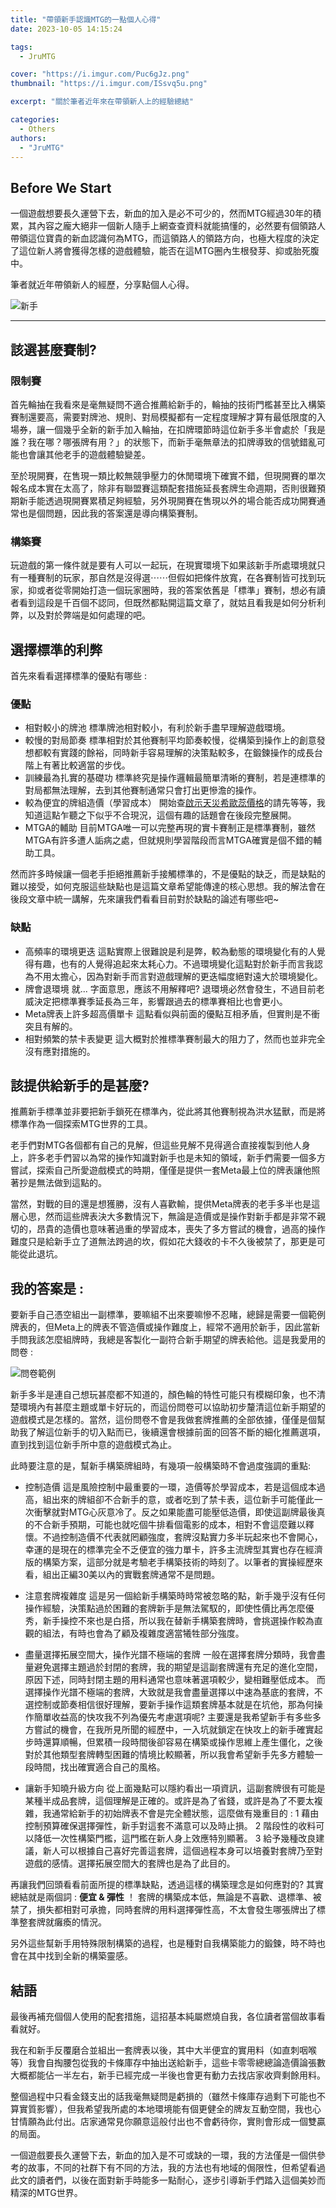 ```yaml
---
title: "帶領新手認識MTG的一點個人心得"
date: 2023-10-05 14:15:24

tags:
  - JruMTG

cover: "https://i.imgur.com/Puc6gJz.png"
thumbnail: "https://i.imgur.com/ISsvq5u.png"

excerpt: "關於筆者近年來在帶領新人上的經驗總結"

categories:
  - Others
authors:
  - "JruMTG"
---
```


## Before We Start

一個遊戲想要長久運營下去，新血的加入是必不可少的，然而MTG經過30年的積累，其內容之龐大絕非一個新人隨手上網查查資料就能搞懂的，必然要有個領路人帶領這位寶貴的新血認識何為MTG，而這領路人的領路方向，也極大程度的決定了這位新人將會獲得怎樣的遊戲體驗，能否在這MTG圈內生根發芽、抑或胎死腹中。

筆者就近年帶領新人的經歷，分享點個人心得。

![新手](https://i.imgur.com/iIWE3Pv.jpg)

---

## 該選甚麼賽制?

### 限制賽

首先輪抽在我看來是毫無疑問不適合推薦給新手的，輪抽的技術門檻甚至比入構築賽制還要高，需要對牌池、規則、對局模擬都有一定程度理解才算有最低限度的入場券，讓一個幾乎全新的新手加入輪抽，在扣牌環節時這位新手多半會處於「我是誰？我在哪？哪張牌有用？」的狀態下，而新手毫無章法的扣牌導致的信號錯亂可能也會讓其他老手的遊戲體驗變差。

至於現開賽，在售現一類比較無競爭壓力的休閒環境下確實不錯，但現開賽的單次報名成本實在太高了，除非有聯盟賽這類配套措施延長套牌生命週期，否則很難預期新手能透過現開賽累積足夠經驗，另外現開賽在售現以外的場合能否成功開賽通常也是個問題，因此我的答案還是導向構築賽制。

### 構築賽

玩遊戲的第一條件就是要有人可以一起玩，在現實環境下如果該新手所處環境就只有一種賽制的玩家，那自然是沒得選⋯⋯但假如把條件放寬，在各賽制皆可找到玩家，抑或者從零開始打造一個玩家圈時，我的答案依舊是「標準」賽制，想必有讀者看到這段是千百個不認同，但既然都點開這篇文章了，就姑且看我是如何分析利弊，以及對於弊端是如何處理的吧。

## 選擇標準的利弊

首先來看看選擇標準的優點有哪些 :

### 優點

- 相對較小的牌池
  標準牌池相對較小，有利於新手盡早理解遊戲環境。
- 較慢的對局節奏
  標準相對於其他賽制平均節奏較慢，從構築到操作上的創意發想都較有實踐的餘裕，同時新手容易理解的決策點較多，在鍛鍊操作的成長台階上有著比較適當的步伐。
- 訓練最為扎實的基礎功
  標準終究是操作邏輯最簡單清晰的賽制，若是連標準的對局都無法理解，去到其他賽制通常只會打出更慘澹的操作。
- 較為便宜的牌組造價（學習成本）
  開始查[啟示天災希歐蕊價格](https://www.mtggoldfish.com/price/Dominaria+United/Sheoldred+the+Apocalypse#paper)的請先等等，我知道這點乍聽之下似乎不合現況，這個有趣的話題會在後段完整展開。
- MTGA的輔助
  目前MTGA唯一可以完整再現的實卡賽制正是標準賽制，雖然MTGA有許多遭人詬病之處，但就規則學習階段而言MTGA確實是個不錯的輔助工具。

然而許多時候讓一個老手拒絕推薦新手接觸標準的，不是優點的缺乏，而是缺點的難以接受，如何克服這些缺點也是這篇文章希望能傳達的核心思想。我的解法會在後段文章中統一講解，先來讓我們看看目前對於缺點的論述有哪些吧~

### 缺點

- 高頻率的環境更迭
  這點實際上很難說是利是弊，較為動態的環境變化有的人覺得有趣，也有的人覺得追起來太耗心力。不過環境變化這點對於新手而言我認為不用太擔心，因為對新手而言對遊戲理解的更迭幅度絕對遠大於環境變化。
- 牌會退環境
  就... 字面意思，應該不用解釋吧?
  退環境必然會發生，不過目前老威決定把標準賽季延長為三年，影響跟過去的標準賽相比也會更小。
- Meta牌表上許多超高價單卡
  這點看似與前面的優點互相矛盾，但實則是不衝突且有解的。
- 相對頻繁的禁卡表變更
  這大概對於推標準賽制最大的阻力了，然而也並非完全沒有應對措施的。

## 該提供給新手的是甚麼?

推薦新手標準並非要把新手鎖死在標準內，從此將其他賽制視為洪水猛獸，而是將標準作為一個探索MTG世界的工具。

老手們對MTG各個都有自己的見解，但這些見解不見得適合直接複製到他人身上，許多老手們習以為常的操作知識對新手也是未知的領域，新手們需要一個多方嘗試，探索自己所愛遊戲模式的時期，僅僅是提供一套Meta最上位的牌表讓他照著抄是無法做到這點的。

當然，對戰的目的還是想獲勝，沒有人喜歡輸，提供Meta牌表的老手多半也是這層心思，然而這些牌表決大多數情況下，無論是造價或是操作對新手都是非常不親切的，昂貴的造價也意味著過重的學習成本，喪失了多方嘗試的機會，過高的操作難度只是給新手立了道無法跨過的坎，假如花大錢收的卡不久後被禁了，那更是可能從此退坑。

## 我的答案是 :

要新手自己憑空組出一副標準，要嘛組不出來要嘛慘不忍睹，總歸是需要一個範例牌表的，但Meta上的牌表不管造價或操作難度上，經常不適用於新手，因此當新手問我該怎麼組牌時，我總是客製化一副符合新手期望的牌表給他。這是我愛用的問卷 :

![問卷範例](https://i.imgur.com/XMQWgV0.png)

新手多半是連自己想玩甚麼都不知道的，顏色輪的特性可能只有模糊印象，也不清楚環境內有甚麼主題或單卡好玩的，而這份問卷可以協助初步釐清這位新手期望的遊戲模式是怎樣的。當然，這份問卷不會是我做套牌推薦的全部依據，僅僅是個幫助我了解這位新手的切入點而已，後續還會根據前面的回答不斷的細化推薦選項，直到找到這位新手所中意的遊戲模式為止。

此時要注意的是，幫新手構築牌組時，有幾項一般構築時不會過度強調的重點:

- 控制造價
  這是風險控制中最重要的一環，造價等於學習成本，若是這個成本過高，組出來的牌組卻不合新手的意，或者吃到了禁卡表，這位新手可能僅此一次衝擊就對MTG心灰意冷了。反之如果能盡可能壓低造價，即使這副牌最後真的不合新手預期，可能也就吃個牛排看個電影的成本，相對不會這麼難以釋懷。不過控制造價不代表就罔顧強度，套牌沒點實力多半玩起來也不會開心，幸運的是現在的標準完全不乏便宜的強力單卡，許多主流牌型其實也存在經濟版的構築方案，這部分就是考驗老手構築技術的時刻了。以筆者的實操經歷來看，組出正編30美以內的實戰套牌通常不是問題。

- 注意套牌複雜度
  這是另一個給新手構築時時常被忽略的點，新手幾乎沒有任何操作經驗，決策點過於困難的套牌新手是無法駕馭的，即使性價比再怎麼優秀，新手操控不來也是白搭，所以我在替新手構築套牌時，會挑選操作較為直觀的組法，有時也會為了顧及複雜度適當犧牲部分強度。

- 盡量選擇拓展空間大，操作光譜不極端的套牌
  一般在選擇套牌分類時，我會盡量避免選擇主題過於封閉的套牌，我的期望是這副套牌還有充足的進化空間，原因下述，同時封閉主題的用料通常也意味著選項較少，變相難壓低成本。
  而選擇操作光譜不極端的套牌，大致就是我會盡量選擇以中速為基底的套牌，不選控制或節奏相信很好理解，要新手操作這類套牌基本就是在坑他，那為何操作簡單收益高的快攻我不列為優先考慮選項呢? 主要還是我希望新手有多些多方嘗試的機會，在我所見所聞的經歷中，一入坑就鎖定在快攻上的新手確實起步時還算順暢，但累積一段時間後卻容易在構築或操作思維上產生僵化，之後對於其他類型套牌轉型困難的情境比較顯著，所以我會希望新手先多方體驗一段時間，找出確實適合自己的風格。

- 讓新手知曉升級方向
  從上面幾點可以隱約看出一項資訊，這副套牌很有可能是某種半成品套牌，這個理解是正確的。或許是為了省錢，或許是為了不要太複雜，我通常給新手的初始牌表不會是完全體狀態，這麼做有幾重目的 :
  1 藉由控制預算確保選擇彈性，新手對這套不滿意可以及時止損。
  2 階段性的收料可以降低一次性構築門檻，這門檻在新人身上效應特別顯著。
  3 給予幾種改良建議，新人可以根據自己喜好完善這套牌，這個過程本身可以培養對套牌乃至對遊戲的感情。選擇拓展空間大的套牌也是為了此目的。

再讓我們回頭看看前面所提的標準缺點，透過這樣的構築理念是如何應對的? 其實總結就是兩個詞 : **便宜 & 彈性** ！
套牌的構築成本低，無論是不喜歡、退標準、被禁了，損失都相對可承擔，同時套牌的用料選擇彈性高，不太會發生哪張牌出了標準整套牌就癱瘓的情況。

另外這些幫新手用特殊限制構築的過程，也是種對自我構築能力的鍛鍊，時不時也會在其中找到全新的構築靈感。

## 結語

最後再補充個個人使用的配套措施，這招基本純屬燃燒自我，各位讀者當個故事看看就好。

我在和新手反覆磨合並組出一套牌表以後，其中大半便宜的實用料（如直刺咽喉等）我會自掏腰包從我的卡條庫存中抽出送給新手，這些卡零零總總論造價論張數大概都能佔一半左右，新手已經完成一半後也會更有動力去找店家收齊剩餘用料。

整個過程中只看金錢支出的話我毫無疑問是虧損的（雖然卡條庫存過剩下可能也不算實質影響），但我希望我所處的本地環境能有個更健全的牌友互動空間，我也心甘情願為此付出。店家通常見你願意這般付出也不會虧待你，實則會形成一個雙贏的局面。

一個遊戲要長久運營下去，新血的加入是不可或缺的一環，我的方法僅是一個供參考的故事，不同的社群下有不同的方法，我的方法也有地域的侷限性，但希望看過此文的讀者們，以後在面對新手時能多一點耐心，逐步引導新手們踏入這個美妙而精深的MTG世界。
